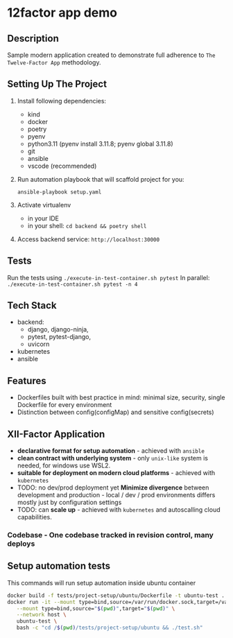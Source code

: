 # 12factor app demo

## Description

Sample modern application created to demonstrate full adherence to `The Twelve-Factor App` methodology.

## Setting Up The Project

1. Install following dependencies:

   - kind
   - docker
   - poetry
   - pyenv
   - python3.11 (pyenv install 3.11.8; pyenv global 3.11.8)
   - git
   - ansible
   - vscode (recommended)

2. Run automation playbook that will scaffold project for you:

   `ansible-playbook setup.yaml`

3. Activate virtualenv

   - in your IDE
   - in your shell: `cd backend && poetry shell`

4. Access backend service: `http://localhost:30000`

## Tests

Run the tests using `./execute-in-test-container.sh pytest`
In parallel: `./execute-in-test-container.sh pytest -n 4`

## Tech Stack

- backend:
  - django, django-ninja,
  - pytest, pytest-django,
  - uvicorn
- kubernetes
- ansible

## Features

- Dockerfiles built with best practice in mind: minimal size, security, single Dockerfile for every environment
- Distinction between config(configMap) and sensitive config(secrets)

## XII-Factor Application

- **declarative format for setup automation** - achieved with `ansible`
- **clean contract with underlying system** - only `unix-like` system is needed, for windows use WSL2.
- **suitable for deployment on modern cloud platforms** - achieved with `kubernetes`
- TODO: no dev/prod deployment yet **Minimize divergence** between development and production - local / dev / prod environments differs mostly just by configuration settings
- TODO: can **scale up** - achieved with `kubernetes` and autoscalling cloud capabilities.

### Codebase - One codebase tracked in revision control, many deploys

## Setup automation tests

This commands will run setup automation inside ubuntu container

```sh
docker build -f tests/project-setup/ubuntu/Dockerfile -t ubuntu-test .
docker run -it --mount type=bind,source=/var/run/docker.sock,target=/var/run/docker.sock \
   --mount type=bind,source="$(pwd)",target="$(pwd)" \
   --network host \
   ubuntu-test \
   bash -c "cd /$(pwd)/tests/project-setup/ubuntu && ./test.sh"
```
